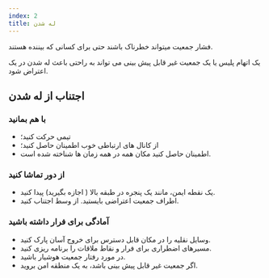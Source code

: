 ```yaml
---
index: 2
title: له شدن
---
```

فشار جمعیت میتواند خطرناک باشند حتی برای کسانی که بیننده هستند.

یک اتهام پلیس یا یک جمعیت غیر قابل پیش بینی می تواند به راحتی باعث له شدن در یک اعتراض شود.

## اجتناب از له شدن

### با هم بمانید

*   تیمی حرکت کنید؛
*   از کانال های ارتباطی خوب اطمینان حاصل کنید؛
*   اطمینان حاصل کنید مکان همه در همه زمان ها شناخته شده است.

### از دور تماشا کنید

*   یک نقطه ایمن، مانند یک پنجره در طبقه بالا ( اجازه بگیرید) پیدا کنید.
*   اطراف جمعیت اعتراضی بایستید. از وسط اجتناب کنید.

### آمادگی برای فرار داشته باشید

*   وسایل نقلیه را در مکان قابل دسترس برای خروج آسان پارک کنید.
*   مسیرهای اضطراری برای فرار و نقاط ملاقات را برنامه ریزی کنید.
*   در مورد رفتار جمعیت هوشیار باشید.
*   اگر جمعیت غیر قابل پیش بینی باشد، به یک منطقه امن بروید.